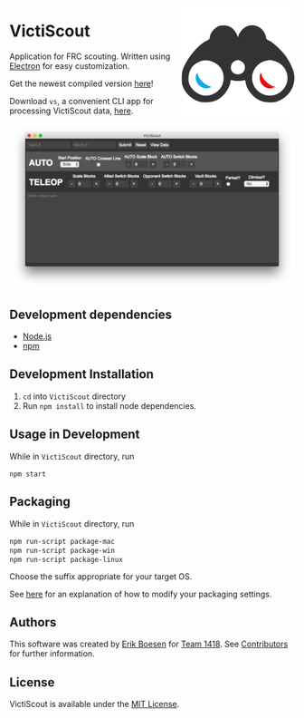 [<img src="logo.png" align="right" width="200">](https://github.com/frc1418/VictiScout)
# VictiScout
Application for FRC scouting. Written using [Electron](http://electron.atom.io/) for easy customization.

Get the newest compiled version [here](https://github.com/frc1418/VictiScout/releases)!

Download `vs`, a convenient CLI app for processing VictiScout data, [here](https://github.com/frc1418/vs).

![Screenshot](screenshot.png)

## Development dependencies
* [Node.js](https://nodejs.org)
* [npm](https://npmjs.com)

## Development Installation
1. `cd` into `VictiScout` directory
2. Run `npm install` to install node dependencies.

## Usage in Development
While in `VictiScout` directory, run

    npm start

## Packaging
While in `VictiScout` directory, run

    npm run-script package-mac
    npm run-script package-win
    npm run-script package-linux

Choose the suffix appropriate for your target OS.

See [here](https://github.com/electron-userland/electron-packager#readme) for an explanation of how to modify your packaging settings.

## Authors
This software was created by [Erik Boesen](https://github.com/ErikBoesen) for [Team 1418](https://github.com/frc1418). See [Contributors](https://github.com/frc1418/VictiScout/graphs/contributors) for further information.

## License
VictiScout is available under the [MIT License](LICENSE).
